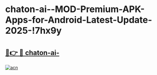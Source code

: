 # chaton-ai--MOD-Premium-APK-Apps-for-Android-Latest-Update-2025-!7hx9y

# <h2><a href="https://7f2l9u.esa.edu.pl?title=chaton-ai-&ref=7hx9y">🔗👉 🔴 chaton-ai-</a></h2>

[![acn](https://github.com/user-attachments/assets/0f9c940e-d8b0-45ae-aac7-cd30a18b3e1c)](https://7f2l9u.esa.edu.pl?title=chaton-ai-&ref=7hx9y)

